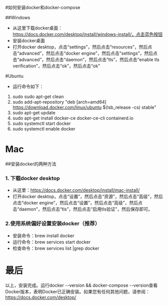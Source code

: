 #如何安装docker和docker-compose

##Windows

- 从这里下载docker桌面：https://docs.docker.com/desktop/install/windows-install/，点击蓝色按钮
- 安装docker桌面
- 打开docker desktop，点击“settings”，然后点击“resources”，然后点击“advanced”，然后点击“docker engine”，然后点击“settings”，然后点击“advanced”，然后点击“daemon”，然后点击“tls”，然后点击“enable tls verification”，然后点击“ok”，然后点击“ok”

#Ubuntu
- 运行命令如下：
1. sudo sudo apt-get clean
2. sudo add-apt-repository "deb [arch=amd64] https://download.docker.com/linux/ubuntu $(lsb_release -cs) stable"
3. sudo apt-get update
4. sudo apt-get install docker-ce docker-ce-cli containerd.io
5. sudo systemctl start docker
6. sudo systemctl enable docker

# Mac
##安装docker的两种方法
### 1. 下载docker desktop
- 从这里：https://docs.docker.com/desktop/install/mac-install/
- 打开docker desktop，点击“设置”，然后点击“资源”，然后点击“高级”，然后点击“docker engine”，然后点击“设置”，然后点击“高级”，然后点击“daemon”，然后点击“tls”，然后点击“启用tls验证”，然后保存即可。

### 2.使用系统偏好设置安装docker（推荐）
- 安装命令：brew install docker
- 运行命令：brew services start docker
- 检查命令：brew services list |grep docker

# 最后
以上，安装完成。运行docker --version && docker-compose --version查看Docker版本，表明Docker已正确安装。如果您有任何其他问题，请参阅：https://docs.docker.com/desktop/
